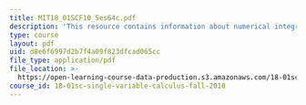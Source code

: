 ```yaml
---
title: MIT18_01SCF10_Ses64c.pdf
description: 'This resource contains information about numerical integration, continued.'
type: course
layout: pdf
uid: d8e6f6997d2b7f4a09f823dfcad065cc
file_type: application/pdf
file_location: >-
  https://open-learning-course-data-production.s3.amazonaws.com/18-01sc-single-variable-calculus-fall-2010/d8e6f6997d2b7f4a09f823dfcad065cc_MIT18_01SCF10_Ses64c.pdf
course_id: 18-01sc-single-variable-calculus-fall-2010
---
```

